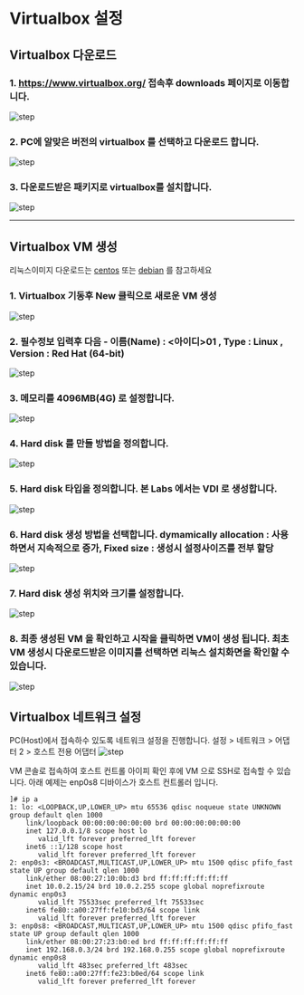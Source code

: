 # Virtualbox 설정

## Virtualbox 다운로드
### 1. https://www.virtualbox.org/ 접속후 downloads 페이지로 이동합니다.
![step](./img/vbox.PNG)

### 2. PC에 알맞은 버전의 virtualbox 를 선택하고 다운로드 합니다.
![step](./img/download.PNG)

### 3. 다운로드받은 패키지로 virtualbox를 설치합니다.
![step](./img/install.PNG)

---

## Virtualbox VM 생성
리눅스이미지 다운로드는 [centos](../centos/README.md)  또는 [debian](../debian/README.md) 를 참고하세요

### 1. Virtualbox 기동후 New 클릭으로 새로운 VM 생성
![step](./img/vbox-1.png)

### 2. 필수정보 입력후 다음 - 이름(Name) : <아이디>01 , Type : Linux , Version : Red Hat (64-bit)
![step](./img/vbox-2.png)

### 3. 메모리를 4096MB(4G) 로 설정합니다.
![step](./img/vbox-3.png)

### 4. Hard disk 를 만들 방법을 정의합니다.
![step](./img/vbox-4.png)

### 5. Hard disk 타입을 정의합니다. 본 Labs 에서는 VDI 로 생성합니다.
![step](./img/vbox-5.png)

### 6. Hard disk 생성 방법을 선택합니다. dymamically allocation : 사용하면서 지속적으로 증가, Fixed size : 생성시 설정사이즈를 전부 할당
![step](./img/vbox-6.png)

### 7. Hard disk 생성 위치와 크기를 설정합니다.
![step](./img/vbox-7.png)

### 8. 최종 생성된 VM 을 확인하고 시작을 클릭하면 VM이 생성 됩니다. 최초 VM 생성시 다운로드받은 이미지를 선택하면 리눅스 설치화면을 확인할 수 있습니다.
![step](./img/vbox-8.png)



## Virtualbox 네트워크 설정
PC(Host)에서 접속하수 있도록 네트워크 설정을 진행합니다.
설정 > 네트워크 > 어댑터 2 > 호스트 전용 어댑터
![step](./img/network.PNG)

VM 콘솔로 접속하여 호스트 컨트롤 아이피 확인 후에 VM 으로 SSH로 접속할 수 있습니다.
아래 예제는 enp0s8 디바이스가 호스트 컨트롤러 입니다.
```
]# ip a
1: lo: <LOOPBACK,UP,LOWER_UP> mtu 65536 qdisc noqueue state UNKNOWN group default qlen 1000
    link/loopback 00:00:00:00:00:00 brd 00:00:00:00:00:00
    inet 127.0.0.1/8 scope host lo
       valid_lft forever preferred_lft forever
    inet6 ::1/128 scope host 
       valid_lft forever preferred_lft forever
2: enp0s3: <BROADCAST,MULTICAST,UP,LOWER_UP> mtu 1500 qdisc pfifo_fast state UP group default qlen 1000
    link/ether 08:00:27:10:0b:d3 brd ff:ff:ff:ff:ff:ff
    inet 10.0.2.15/24 brd 10.0.2.255 scope global noprefixroute dynamic enp0s3
       valid_lft 75533sec preferred_lft 75533sec
    inet6 fe80::a00:27ff:fe10:bd3/64 scope link 
       valid_lft forever preferred_lft forever
3: enp0s8: <BROADCAST,MULTICAST,UP,LOWER_UP> mtu 1500 qdisc pfifo_fast state UP group default qlen 1000
    link/ether 08:00:27:23:b0:ed brd ff:ff:ff:ff:ff:ff
    inet 192.168.0.3/24 brd 192.168.0.255 scope global noprefixroute dynamic enp0s8
       valid_lft 483sec preferred_lft 483sec
    inet6 fe80::a00:27ff:fe23:b0ed/64 scope link 
       valid_lft forever preferred_lft forever
```